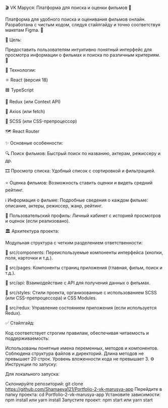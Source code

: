 🎬 VK Маруся: Платформа для поиска и оценки фильмов 🌟

Платформа для удобного поиска и оценивания фильмов онлайн. Разработана с чистым кодом, следуя стайлгайду и точно соответствуя макетам Figma. 🎨

🎯 Цель:

Предоставить пользователям интуитивно понятный интерфейс для просмотра информации о фильмах и поиска по различным критериям. 🔎

🚀 Технологии:

⚛️ React (версия 18)

🟦 TypeScript

🧰 Redux (или Context API)

📡 Axios (или fetch)

💅 SCSS (или CSS-препроцессор)

🗺️ React Router

✨ Основные особенности:

🔍 Поиск фильмов: Быстрый поиск по названию, актерам, режиссеру и др.

🎞️ Просмотр списка: Удобный список с сортировкой и фильтрацией.

⭐ Оценка фильмов: Возможность ставить оценки и видеть средний рейтинг.

ℹ️ Информация о фильме: Подробные сведения о каждом фильме: описание, актеры, режиссер, жанр, рейтинг.

👤 Пользовательский профиль: Личный кабинет с историей просмотров и оценок (если реализовано).

🏛️ Архитектура проекта:

Модульная структура с четким разделением ответственности:

📁 src/components: Переиспользуемые компоненты интерфейса (кнопки, поля, карточки и т.д.).

📁 src/pages: Компоненты страниц приложения (главная, фильм, поиск и т.д.).

📁 src/api: Взаимодействие с API для получения данных о фильмах.

📁 src/styles: Стили проекта, организованные с использованием SCSS (или CSS-препроцессора) и CSS Modules.

📁 src/redux: Управление состоянием приложения (если используется Redux).

✅ Стайлгайд:

Код соответствует строгим правилам, обеспечивая читаемость и поддерживаемость:

Использованы понятные имена переменных, методов и компонентов. Соблюдена структура файлов и директорий. Длина методов не превышает 20 строк. Уровень вложенности кода не превышает 3. ⚙️ Инструкции по запуску:

Для локального запуска:

Склонируйте репозиторий: git clone https://github.com/Shamaeva121/Portfolio-2-vk-marusya-app Перейдите в папку проекта: cd Portfolio-2-vk-marusya-app Установите зависимости: npm install или yarn install Запустите проект: npm start или yarn start
